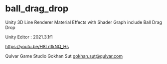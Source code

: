 # ball_drag_drop
Unity 3D Line Renderer Material Effects with Shader Graph
include Ball Drag Drop 

Unity Editor : 2021.3.1f1

https://youtu.be/H8Ln1kNQ_Hs


Qulvar Game Studio
Gokhan Sut
gokhan.sut@qulvar.com